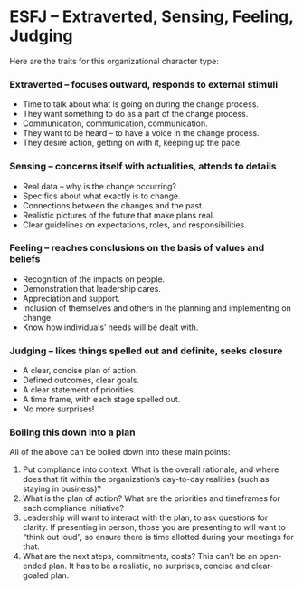 # ESFJ – Extraverted, Sensing, Feeling, Judging

Here are the traits for this organizational character type:

### Extraverted – focuses outward, responds to external stimuli

* Time to talk about what is going on during the change process.
* They want something to do as a part of the change process.
* Communication, communication, communication.
* They want to be heard – to have a voice in the change process.
* They desire action, getting on with it, keeping up the pace.

### Sensing – concerns itself with actualities, attends to details

* Real data – why is the change occurring?
* Specifics about what exactly is to change.
* Connections between the changes and the past.
* Realistic pictures of the future that make plans real.
* Clear guidelines on expectations, roles, and responsibilities.

### Feeling – reaches conclusions on the basis of values and beliefs

* Recognition of the impacts on people.
* Demonstration that leadership cares.
* Appreciation and support.
* Inclusion of themselves and others in the planning and implementing on change.
* Know how individuals’ needs will be dealt with.

### Judging – likes things spelled out and definite, seeks closure

* A clear, concise plan of action.
* Defined outcomes, clear goals.
* A clear statement of priorities.
* A time frame, with each stage spelled out.
* No more surprises!

### Boiling this down into a plan

All of the above can be boiled down into these main points:

1. Put compliance into context. What is the overall rationale, and where does that fit within the organization’s day-to-day realities (such as staying in business)?
2. What is the plan of action? What are the priorities and timeframes for each compliance initiative?
3. Leadership will want to interact with the plan, to ask questions for clarity. If presenting in person, those you are presenting to will want to “think out loud”, so ensure there is time allotted during your meetings for that.
4. What are the next steps, commitments, costs? This can’t be an open-ended plan. It has to be a realistic, no surprises, concise and clear-goaled plan.
